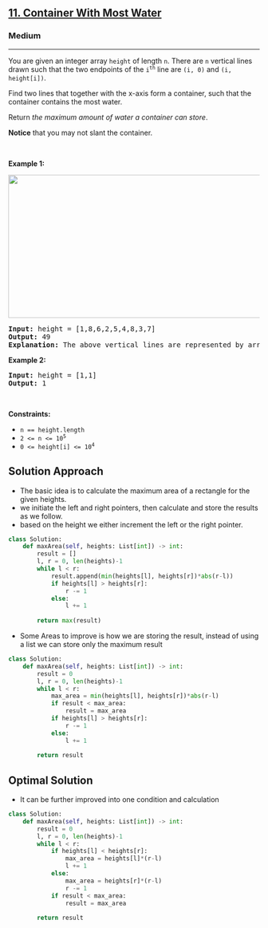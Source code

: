 <h2><a href="https://leetcode.com/problems/container-with-most-water">11. Container With Most Water</a></h2><h3>Medium</h3><hr><p>You are given an integer array <code>height</code> of length <code>n</code>. There are <code>n</code> vertical lines drawn such that the two endpoints of the <code>i<sup>th</sup></code> line are <code>(i, 0)</code> and <code>(i, height[i])</code>.</p>

<p>Find two lines that together with the x-axis form a container, such that the container contains the most water.</p>

<p>Return <em>the maximum amount of water a container can store</em>.</p>

<p><strong>Notice</strong> that you may not slant the container.</p>

<p>&nbsp;</p>
<p><strong class="example">Example 1:</strong></p>
<img alt="" src="https://s3-lc-upload.s3.amazonaws.com/uploads/2018/07/17/question_11.jpg" style="width: 600px; height: 287px;" />
<pre>
<strong>Input:</strong> height = [1,8,6,2,5,4,8,3,7]
<strong>Output:</strong> 49
<strong>Explanation:</strong> The above vertical lines are represented by array [1,8,6,2,5,4,8,3,7]. In this case, the max area of water (blue section) the container can contain is 49.
</pre>

<p><strong class="example">Example 2:</strong></p>

<pre>
<strong>Input:</strong> height = [1,1]
<strong>Output:</strong> 1
</pre>

<p>&nbsp;</p>
<p><strong>Constraints:</strong></p>

<ul>
	<li><code>n == height.length</code></li>
	<li><code>2 &lt;= n &lt;= 10<sup>5</sup></code></li>
	<li><code>0 &lt;= height[i] &lt;= 10<sup>4</sup></code></li>
</ul>

## Solution Approach 
* The basic idea is to calculate the maximum area of a rectangle for the given heights.
* we initiate the left and right pointers, then calculate and store the results as we follow. 
* based on the height we either increment the left or the right pointer. 

```python
class Solution:
    def maxArea(self, heights: List[int]) -> int:
        result = []
        l, r = 0, len(heights)-1 
        while l < r:
            result.append(min(heights[l], heights[r])*abs(r-l))
            if heights[l] > heights[r]:
                r -= 1
            else:
                l += 1
        
        return max(result)
```
* Some Areas to improve is how we are storing the result, instead of using a list we can store only the maximum result 

```python 
class Solution:
    def maxArea(self, heights: List[int]) -> int:
        result = 0
        l, r = 0, len(heights)-1 
        while l < r:
            max_area = min(heights[l], heights[r])*abs(r-l)
            if result < max_area:
                result = max_area
            if heights[l] > heights[r]:
                r -= 1
            else:
                l += 1
        
        return result
```

## Optimal Solution 
* It can be further improved into one condition and calculation 
```python
class Solution:
    def maxArea(self, heights: List[int]) -> int:
        result = 0
        l, r = 0, len(heights)-1 
        while l < r:
            if heights[l] < heights[r]:
                max_area = heights[l]*(r-l)
                l += 1
            else:
                max_area = heights[r]*(r-l)
                r -= 1
            if result < max_area:
                result = max_area
        
        return result
```

